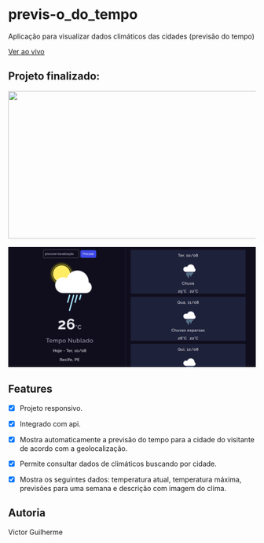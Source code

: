 # previs-o_do_tempo
Aplicação para visualizar dados climáticos das cidades (previsão do tempo)

[Ver ao vivo](https://vict0r-guilherme.github.io/previs-o_do_tempo/)

## Projeto finalizado:

<img width="600" height="300" src="https://github.com/Vict0r-Guilherme/previs-o_do_tempo/blob/main/assets/img/src/Clima-Google-Chrome-2021-08-10-14-31-49.gif">

![página inicial do projeto previsão do tempo](https://github.com/Vict0r-Guilherme/previs-o_do_tempo/blob/main/assets/img/src/Captura%20de%20tela%202021-08-10%20142744.png)

## Features

- [x] Projeto responsivo.

- [x] Integrado com api.

- [x] Mostra automaticamente a previsão do tempo para a cidade do visitante de
  acordo com a geolocalização.

- [x] Permite consultar dados de climáticos buscando por cidade.

- [x] Mostra os seguintes dados: temperatura atual, temperatura máxima, previsões para uma semana e descrição com imagem do clima.


## Autoria
Victor Guilherme
